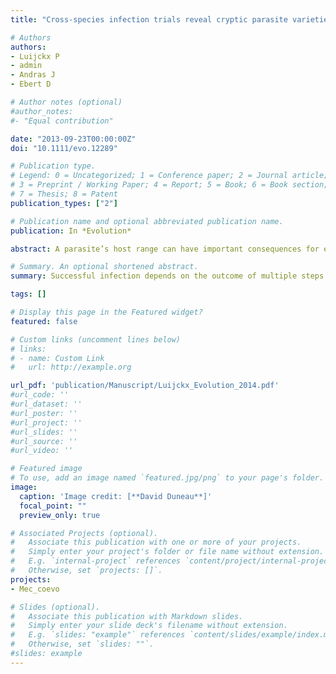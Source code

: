 ```yaml
---
title: "Cross‐species infection trials reveal cryptic parasite varieties and a putative polymorphism shared among host species"

# Authors
authors: 
- Luijckx P
- admin
- Andras J
- Ebert D 

# Author notes (optional)
#author_notes:
#- "Equal contribution"

date: "2013-09-23T00:00:00Z"
doi: "10.1111/evo.12289"

# Publication type.
# Legend: 0 = Uncategorized; 1 = Conference paper; 2 = Journal article;
# 3 = Preprint / Working Paper; 4 = Report; 5 = Book; 6 = Book section;
# 7 = Thesis; 8 = Patent
publication_types: ["2"]

# Publication name and optional abbreviated publication name.
publication: In *Evolution*

abstract: A parasite’s host range can have important consequences for ecological and evolutionary processes but can be difficult to infer. Successful infection depends on the outcome of multiple steps and only some steps of the infection process may be critical in determining a parasites host range. To test this hypothesis, we investigated the host range of the bacterium Pasteuria ramosa, a Daphnia parasite, and determined the parasites success in different stages of the infection process. Multiple genotypes of Daphnia pulex, Daphnia longispina and Daphnia magna were tested with four Pasteuria genotypes using infection trials and an assay that determines the ability of the parasite to attach to the hosts esophagus. We find that attachment is not specific to host species but is specific to host genotype. This may suggest that alleles on the locus controlling attachment are shared among different host species that diverged 100 million year. However, in our trials, Pasteuria was never able to reproduce in nonnative host species, suggesting that Pasteuria infecting different host species are different varieties, each with a narrow host range. Our approach highlights the explanatory power of dissecting the steps of the infection process and resolves potentially conflicting reports on parasite host ranges. 

# Summary. An optional shortened abstract.
summary: Successful infection depends on the outcome of multiple steps and only some steps of the infection process may be critical in determining a parasites host range. We found that while parasite attachment was possible across several host species (suggesting that alleles on the locus controlling attachment are shared among different host species that diverged 100 million years), proliferation occurred only in the native host species. Host range was therefore limited by one step of the infection.

tags: []

# Display this page in the Featured widget?
featured: false

# Custom links (uncomment lines below)
# links:
# - name: Custom Link
#   url: http://example.org

url_pdf: 'publication/Manuscript/Luijckx_Evolution_2014.pdf'
#url_code: ''
#url_dataset: ''
#url_poster: ''
#url_project: ''
#url_slides: ''
#url_source: ''
#url_video: ''

# Featured image
# To use, add an image named `featured.jpg/png` to your page's folder. 
image:
  caption: 'Image credit: [**David Duneau**]'
  focal_point: ""
  preview_only: true

# Associated Projects (optional).
#   Associate this publication with one or more of your projects.
#   Simply enter your project's folder or file name without extension.
#   E.g. `internal-project` references `content/project/internal-project/index.md`.
#   Otherwise, set `projects: []`.
projects:
- Mec_coevo

# Slides (optional).
#   Associate this publication with Markdown slides.
#   Simply enter your slide deck's filename without extension.
#   E.g. `slides: "example"` references `content/slides/example/index.md`.
#   Otherwise, set `slides: ""`.
#slides: example
---
```

